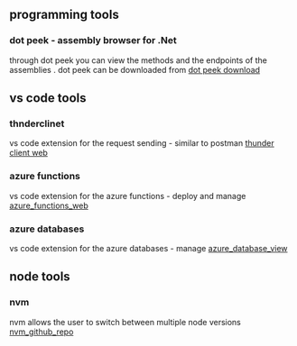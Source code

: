 ## programming tools 

### dot peek - assembly browser for .Net

through dot peek you can view the methods and the endpoints of the assemblies . 
dot peek can be downloaded from [dot peek download ](https://www.jetbrains.com/decompiler/download/download-thanks.html?platform=windows64)


## vs code tools 

### thnderclinet 
vs code extension for the request sending  - similar to postman
[thunder client web ](www.thunderclient.io)

### azure functions 
vs code extension for the azure functions - deploy and manage 
[azure_functions_web](https://marketplace.visualstudio.com/items?itemName=ms-azuretools.vscode-azurefunctions)

### azure databases 
vs code extension for the azure databases - manage 
[azure_database_view](https://marketplace.visualstudio.com/items?itemName=ms-azuretools.vscode-cosmosdb)


## node tools

### nvm 
nvm allows the user to switch between multiple node versions 
[nvm_github_repo](https://github.com/coreybutler/nvm-windows)
